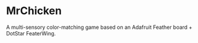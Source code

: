 # MrChicken

A multi-sensory color-matching game based on an Adafruit Feather board + DotStar FeaterWing.
